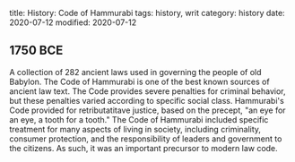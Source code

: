 title: History: Code of Hammurabi
tags: history, writ
category: history
date: 2020-07-12
modified: 2020-07-12


 1750 BCE
-
A collection of 282 ancient laws
used in governing the people of old Babylon. The Code of Hammurabi is
one of the best known sources of ancient law text. The Code provides
severe penalties for criminal behavior, but these penalties varied
according to specific social class. Hammurabi's Code provided for
retributatitave justice, based on the precept, "an eye for an eye, a
tooth for a tooth." The Code of Hammurabi included specific
treatment for many aspects of living in society, including criminality,
consumer protection, and the responsibility of leaders and government
to the citizens. As such, it was an important precursor to modern law
code.





